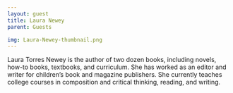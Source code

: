 ```yaml
---
layout: guest
title: Laura Newey
parent: Guests

img: Laura-Newey-thumbnail.png
---
```





Laura Torres Newey is the author of two dozen books, including novels, how-to books, textbooks, and curriculum. She has worked as an editor and writer for children’s book and magazine publishers. She currently teaches college courses in composition and critical thinking, reading, and writing.

